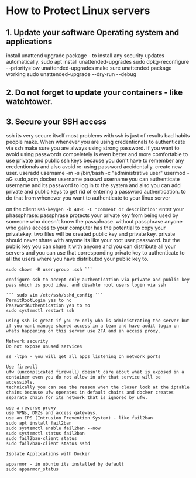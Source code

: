 # How to Protect Linux servers
## 1. Update your software Operating system and applications
install unattend upgrade package - to install any security updates automatically.
sudo apt install unattended-upgrades
sudo dpkg-reconfigure --priority=low unattended-upgrades
make sure unattended package working 
sudo unattended-upgrade --dry-run --debug

## 2. Do not forget to update your containers - like watchtower.

## 3. Secure your SSH access
ssh its very secure itself most problems with ssh is just of results bad habits people make. When whenever you are using credentionals to authenticate via ssh make sure you are always using strong password. if you want to avoid using passwords compeletely is even better and more comfortable to use private and public ssh keys because you don't have to remember any credentionals and also avoid re-using password accidentally.
create new user.
useradd username -m -s /bin/bash -c "administrative user"
usermod -aG sudo,adm,docker username
passwd username
<enter-strong-password>
you can authenticate username and its password to log in to the system and also you can add private and public keys to get rid of entering a password authentication. to do that from whenever you want to authenticate to your linux server

on the client
``` ssh-keygen -b 4096 -C "comment or describtion" ```
enter your phassphrase: passphrase protects your private key from being used by someone who doesn't know the passphrase. without passphrase anyone who gains access to your computer has the potential to copy your privatekey.
two files will be created public key and private key.
  private should never share with anyone its like your root user password. but the public key you can share it with anyone and you can distribute all your servers and you can use that corresponding private key to authenticate to all the users where you have distributed your public key to.

``` scp id_rsa.pub user@hostname:/home/username/.ssh/authorized_keys
sudo chown -R user:group .ssh ```

configure ssh to accept only authentication via private and public key pass which is good idea. and disable root users login via ssh 

``` sudo vim /etc/ssh/sshd_config ```
PermitRootLogin yes to no
PasswordAuthentication yes to no
sudo systemctl restart ssh

using ssh is great if you're only who is administrating the server but if you want manage shared access in a team and have audit login on whats happening on this server use 2FA and an access proxy.

Network security 
Do not expose unused services

ss -ltpn - you will get all apps listening on network ports

Use firewall
ufw (uncomplicated firewall) doesn't care about what is exposed in a container even you do not allow in ufw that service will be accessible.
technically you can see the reason when the closer look at the iptable chains because ufw operates in default chains and docker creates separate chain for its network that is ignored by ufw.

use a reverse proxy
use VPNs, DMZs and access gateways.	
use an IPS (Intrusion Prevention System) - like fail2ban
sudo apt install fail2ban
sudo systemctl enable fail2ban --now
sudo systemctl status fail2ban
sudo fail2ban-client status
sudo fail2ban-client status sshd

Isolate Applications with Docker

apparmor - in ubuntu its installed by default
sudo apparmor_status
